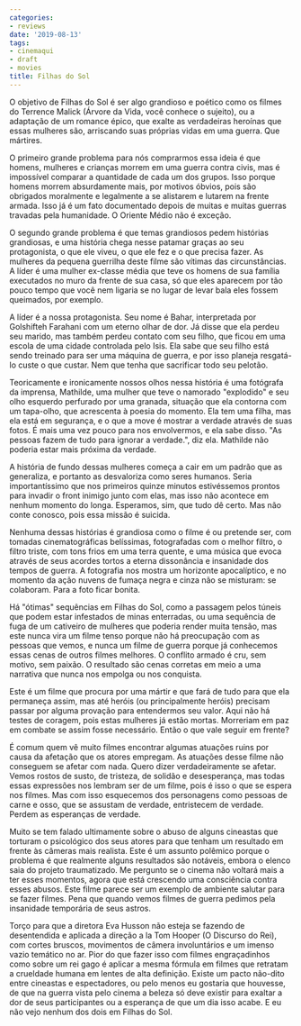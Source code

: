 ```yaml
---
categories:
- reviews
date: '2019-08-13'
tags:
- cinemaqui
- draft
- movies
title: Filhas do Sol
---
```


O objetivo de Filhas do Sol é ser algo grandioso e poético como os filmes do Terrence Malick (Árvore da Vida, você conhece o sujeito), ou a adaptação de um romance épico, que exalte as verdadeiras heroínas que essas mulheres são, arriscando suas próprias vidas em uma guerra. Que mártires.

O primeiro grande problema para nós comprarmos essa ideia é que homens, mulheres e crianças morrem em uma guerra contra civis, mas é impossível comparar a quantidade de cada um dos grupos. Isso porque homens morrem absurdamente mais, por motivos óbvios, pois são obrigados moralmente e legalmente a se alistarem e lutarem na frente armada. Isso já é um fato documentado depois de muitas e muitas guerras travadas pela humanidade. O Oriente Médio não é exceção.

O segundo grande problema é que temas grandiosos pedem histórias grandiosas, e uma história chega nesse patamar graças ao seu protagonista, o que ele viveu, o que ele fez e o que precisa fazer. As mulheres da pequena guerrilha deste filme são vítimas das circunstâncias. A líder é uma mulher ex-classe média que teve os homens de sua família executados no muro da frente de sua casa, só que eles aparecem por tão pouco tempo que você nem ligaria se no lugar de levar bala eles fossem queimados, por exemplo.

A líder é a nossa protagonista. Seu nome é Bahar, interpretada por Golshifteh Farahani com um eterno olhar de dor. Já disse que ela perdeu seu marido, mas também perdeu contato com seu filho, que ficou em uma escola de uma cidade controlada pelo Isis. Ela sabe que seu filho está sendo treinado para ser uma máquina de guerra, e por isso planeja resgatá-lo custe o que custar. Nem que tenha que sacrificar todo seu pelotão.

Teoricamente e ironicamente nossos olhos nessa história é uma fotógrafa da imprensa, Mathilde, uma mulher que teve o namorado "explodido" e seu olho esquerdo perfurado por uma granada, situação que ela contorna com um tapa-olho, que acrescenta à poesia do momento. Ela tem uma filha, mas ela está em segurança, e o que a move é mostrar a verdade através de suas fotos. É mais uma vez pouco para nos envolvermos, e ela sabe disso. "As pessoas fazem de tudo para ignorar a verdade.", diz ela. Mathilde não poderia estar mais próxima da verdade.

A história de fundo dessas mulheres começa a cair em um padrão que as generaliza, e portanto as desvaloriza como seres humanos. Seria importantíssimo que nos primeiros quinze minutos estivéssemos prontos para invadir o front inimigo junto com elas, mas isso não acontece em nenhum momento do longa. Esperamos, sim, que tudo dê certo. Mas não conte conosco, pois essa missão é suicida.

Nenhuma dessas histórias é grandiosa como o filme é ou pretende ser, com tomadas cinematográficas belíssimas, fotografadas com o melhor filtro, o filtro triste, com tons frios em uma terra quente, e uma música que evoca através de seus acordes tortos a eterna dissonância e insanidade dos tempos de guerra. A fotografia nos mostra um horizonte apocalíptico, e no momento da ação nuvens de fumaça negra e cinza não se misturam: se colaboram. Para a foto ficar bonita.

Há "ótimas" sequências em Filhas do Sol, como a passagem pelos túneis que podem estar infestados de minas enterradas, ou uma sequência de fuga de um cativeiro de mulheres que poderia render muita tensão, mas este nunca vira um filme tenso porque não há preocupação com as pessoas que vemos, e nunca um filme de guerra porque já conhecemos essas cenas de outros filmes melhores. O conflito armado é cru, sem motivo, sem paixão. O resultado são cenas corretas em meio a uma narrativa que nunca nos empolga ou nos conquista.

Este é um filme que procura por uma mártir e que fará de tudo para que ela permaneça assim, mas até heróis (ou principalmente heróis) precisam passar por alguma provação para entendermos seu valor. Aqui não há testes de coragem, pois estas mulheres já estão mortas. Morreriam em paz em combate se assim fosse necessário. Então o que vale seguir em frente?

É comum quem vê muito filmes encontrar algumas atuações ruins por causa da afetação que os atores empregam. As atuações desse filme não conseguem se afetar com nada. Quero dizer verdadeiramente se afetar. Vemos rostos de susto, de tristeza, de solidão e desesperança, mas todas essas expressões nos lembram ser de um filme, pois é isso o que se espera nos filmes. Mas com isso esquecemos dos personagens como pessoas de carne e osso, que se assustam de verdade, entristecem de verdade. Perdem as esperanças de verdade.

Muito se tem falado ultimamente sobre o abuso de alguns cineastas que torturam o psicológico dos seus atores para que tenham um resultado em frente às câmeras mais realista. Este é um assunto polêmico porque o problema é que realmente alguns resultados são notáveis, embora o elenco saia do projeto traumatizado. Me pergunto se o cinema não voltará mais a ter esses momentos, agora que está crescendo uma consciência contra esses abusos. Este filme parece ser um exemplo de ambiente salutar para se fazer filmes. Pena que quando vemos filmes de guerra pedimos pela insanidade temporária de seus astros.

Torço para que a diretora Eva Husson não esteja se fazendo de desentendida e aplicada a direção a la Tom Hooper (O Discurso do Rei), com cortes bruscos, movimentos de câmera involuntários e um imenso vazio temático no ar. Pior do que fazer isso com filmes engraçadinhos como sobre um rei gago é aplicar a mesma fórmula em filmes que retratam a crueldade humana em lentes de alta definição. Existe um pacto não-dito entre cineastas e espectadores, ou pelo menos eu gostaria que houvesse, de que na guerra vista pelo cinema a beleza só deve existir para exaltar a dor de seus participantes ou a esperança de que um dia isso acabe. E eu não vejo nenhum dos dois em Filhas do Sol.